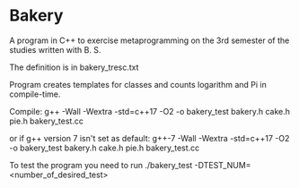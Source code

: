 # Bakery
A program in C++ to exercise metaprogramming on the 3rd semester of the studies written with B. S.

The definition is in bakery_tresc.txt

Program creates templates for classes and counts logarithm and Pi in compile-time.

Compile:
g++ -Wall -Wextra -std=c++17 -O2 -o bakery_test bakery.h cake.h pie.h  bakery_test.cc 

or if g++ version 7 isn't set as default:
g++-7 -Wall -Wextra -std=c++17 -O2 -o bakery_test bakery.h cake.h pie.h  bakery_test.cc 


To test the program you need to run
./bakery_test -DTEST_NUM=<number_of_desired_test>


